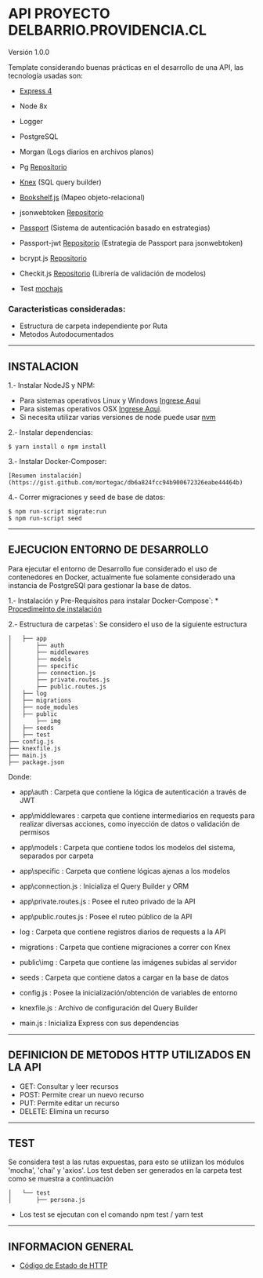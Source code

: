 # API PROYECTO DELBARRIO.PROVIDENCIA.CL

Versión 1.0.0

Template considerando buenas prácticas en el desarrollo de una API, las tecnología usadas son:

* [Express 4](http://expressjs.com/es/)
* Node 8x
* Logger
* PostgreSQL
* Morgan (Logs diarios en archivos planos)
* Pg [Repositorio](https://github.com/brianc/node-postgres)
* [Knex](http://knexjs.org) (SQL query builder)
* [Bookshelf.js](http://bookshelfjs.org) (Mapeo objeto-relacional)
* jsonwebtoken [Repositorio](https://github.com/auth0/node-jsonwebtoken)
* [Passport](http://www.passportjs.org/) (Sistema de autenticación basado en estrategias)
* Passport-jwt [Repositorio](https://github.com/themikenicholson/passport-jwt) (Estrategia de Passport para jsonwebtoken)
* bcrypt.js [Repositorio](https://github.com/dcodeIO/bcrypt.js)
* Checkit.js [Repositorio](https://github.com/tgriesser/checkit) (Librería de validación de modelos)

* Test [mochajs](https://mochajs.org/#timeouts)

### Caracteristicas consideradas:
* Estructura de carpeta independiente por Ruta
* Metodos Autodocumentados

___________________________________________________________________________
## INSTALACION  ##

1.- Instalar NodeJS y NPM:

* Para sistemas operativos Linux y Windows [Ingrese Aqui](http://www.w3resource.com/node.js/installing-node.js-windows-and-linux.php)
* Para sistemas operativos OSX [Ingrese Aqui](https://coolestguidesontheplanet.com/installing-node-js-on-macos/). 
* Si necesita utilizar varias versiones de node puede usar [nvm](https://github.com/creationix/nvm)

2.- Instalar dependencias:
```
$ yarn install o npm install
```

3.- Instalar Docker-Composer:
```
[Resumen instalación](https://gist.github.com/mortegac/db6a824fcc94b900672326eabe44464b)
```

4.- Correr migraciones y seed de base de datos:
```
$ npm run-script migrate:run
$ npm run-script seed
```

___________________________________________________________________________
## EJECUCION ENTORNO DE DESARROLLO ##

Para ejecutar el entorno de Desarrollo fue considerado el uso de contenedores en Docker, actualmente fue solamente considerado una instancia de PostgreSQl para gestionar la base de datos.

1.- Instalación y Pre-Requisitos para instalar Docker-Compose`: 
	* [Procedimeinto de instalación](https://docs.docker.com/compose/install/#prerequisites)  

2.- Estructura de carpetas`:  Se considero el uso de la siguiente estructura 
	
```
│   ├── app
│       ├── auth
│       ├── middlewares
│       ├── models
│       ├── specific
│       ├── connection.js
│       ├── private.routes.js
│       ├── public.routes.js
│   ├── log
│   ├── migrations
│   ├── node_modules
│   ├── public
│       ├── img
│   ├── seeds
│   ├── test
├── config.js
├── knexfile.js
├── main.js
├── package.json
```
Donde:

* app\auth :	Carpeta que contiene la lógica de autenticación a través de JWT

* app\middlewares :	 carpeta que contiene intermediarios en requests para realizar diversas acciones, como inyección de datos o validación de permisos

* app\models :	Carpeta que contiene todos los modelos del sistema, separados por carpeta

* app\specific :	Carpeta que contiene lógicas ajenas a los modelos

* app\connection.js :	Inicializa el Query Builder y ORM

* app\private.routes.js :	Posee el ruteo privado de la API

* app\public.routes.js :	Posee el ruteo público de la API

* log :	Carpeta que contiene registros diarios de requests a la API

* migrations :	Carpeta que contiene migraciones a correr con Knex

* public\img :	Carpeta que contiene las imágenes subidas al servidor

* seeds :	Carpeta que contiene datos a cargar en la base de datos

* config.js :	Posee la inicialización/obtención de variables de entorno

* knexfile.js :	Archivo de configuración del Query Builder

* main.js :	Inicializa Express con sus dependencias

___________________________________________________________________________
## DEFINICION DE METODOS HTTP UTILIZADOS EN LA API ##
* GET:      Consultar y leer recursos
* POST:     Permite crear un nuevo recurso
* PUT:      Permite editar un recurso
* DELETE:   Elimina un recurso

___________________________________________________________________________
## TEST  ##
Se considera test a las rutas expuestas, para esto se utilizan los módulos 'mocha', 'chai' y 'axios'. Los test deben ser generados en la carpeta test como se muestra a continuación
```
│   └── test
│       ├── persona.js
```
* Los test se ejecutan con el comando npm test / yarn test

___________________________________________________________________________
## INFORMACION GENERAL  ##

* [Código de Estado de HTTP](http://librosweb.es/tutorial/los-codigos-de-estado-de-http/)  
